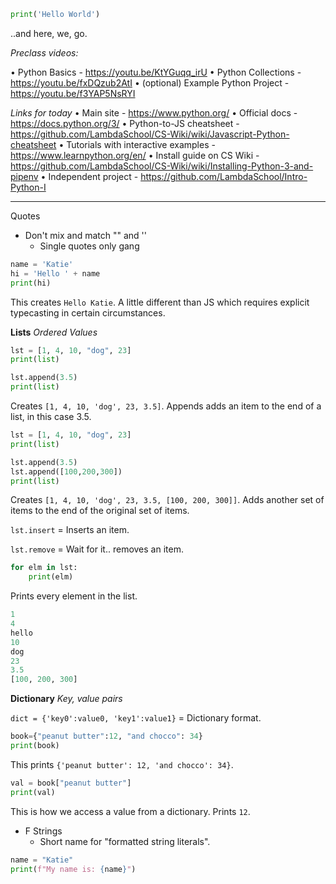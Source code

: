 ```python
print('Hello World')
```

..and here, we, go.

_Preclass videos:_

• Python Basics - https://youtu.be/KtYGuqq_irU
• Python Collections - https://youtu.be/fxDQzub2AtI
• (optional) Example Python Project - https://youtu.be/f3YAP5NsRYI

_Links for today_
• Main site - https://www.python.org/
• Official docs - https://docs.python.org/3/
• Python-to-JS cheatsheet - https://github.com/LambdaSchool/CS-Wiki/wiki/Javascript-Python-cheatsheet
• Tutorials with interactive examples - https://www.learnpython.org/en/
• Install guide on CS Wiki - https://github.com/LambdaSchool/CS-Wiki/wiki/Installing-Python-3-and-pipenv
• Independent project - https://github.com/LambdaSchool/Intro-Python-I

---

Quotes

- Don't mix and match "" and ''
  - Single quotes only gang

```python
name = 'Katie'
hi = 'Hello ' + name
print(hi)
```

This creates `Hello Katie`. A little different than JS which requires explicit typecasting in certain circumstances.

**Lists**
_Ordered Values_

```python
lst = [1, 4, 10, "dog", 23]
print(list)

lst.append(3.5)
print(list)
```

Creates `[1, 4, 10, 'dog', 23, 3.5]`. Appends adds an item to the end of a list, in this case 3.5.

```python
lst = [1, 4, 10, "dog", 23]
print(list)

lst.append(3.5)
lst.append([100,200,300])
print(list)
```

Creates `[1, 4, 10, 'dog', 23, 3.5, [100, 200, 300]]`. Adds another set of items to the end of the original set of items.

`lst.insert` = Inserts an item.

`lst.remove` = Wait for it.. removes an item.

```python
for elm in lst:
    print(elm)
```

Prints every element in the list.

```python
1
4
hello
10
dog
23
3.5
[100, 200, 300]
```

**Dictionary**
_Key, value pairs_

`dict = {'key0':value0, 'key1':value1}` = Dictionary format.

```python
book={"peanut butter":12, "and chocco": 34}
print(book)
```

This prints `{'peanut butter': 12, 'and chocco': 34}`.

```python
val = book["peanut butter"]
print(val)
```

This is how we access a value from a dictionary. Prints `12`.

- F Strings
  - Short name for "formatted string literals".

```python
name = "Katie"
print(f"My name is: {name}")
```
